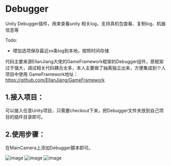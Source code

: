 # Debugger
Unity Debugger插件，用来查看unity 相关log，支持真机包查看、复制log、机器信息等

Todo:

  - 增加选项保存最近xx条log到本地，按照时间存储

代码主要来源EllanJiang大佬的GameFramework框架的Debugger组件，原框架过于强大，调试相关代码耦合太多，本人主要做了抽离独立出来，方便集成到个人项目中使用
GameFramework地址：https://github.com/EllanJiang/GameFramework
## 1.接入项目：
可以接入任意Unity项目，只需要checkout下来，把Debugger文件夹放到自己项目的插件目录即可。
## 2.使用步骤：
在MainCamera上添加Debugger脚本即可。

![image](https://user-images.githubusercontent.com/8274346/148175202-f4e72854-3761-4b39-becd-9866e6b2f08e.png)
![image](https://user-images.githubusercontent.com/8274346/148175237-e90d459d-49aa-4a23-9919-3fc3451aab08.png)
![image](https://user-images.githubusercontent.com/8274346/148175265-aba33ffc-1936-499a-bf6e-d8beb2a6cde2.png)
